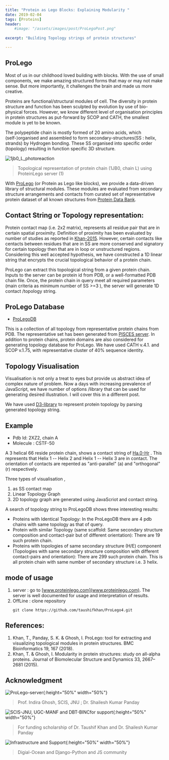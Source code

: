 ```yaml
---
title: "Protein as Lego Blocks: Explaining Modularity "
date: 2019-02-04
tags: [Proteins]
header:
    #image: "/assets/images/post/ProLegoPost.png"
    
excerpt: "Building Topology strings of protein structures"

---
```

## ProLego

Most of us in our childhood loved building with blocks. With the use of small 
components, we make amazing structured forms that may or may not make sense. But more importantly, 
it challenges the brain and made us more creative.

Proteins are functional/structural modules of cell. The diversity in protein structure 
and function has been sculpted by evolution by use of bio-physical forces. However, we know
different level of organisation principles in protein structures as put-forward by SCOP and CATH, 
the smallest module is yet to be known. 

The polypeptide chain is mostly formed of 20 amino acids, which (self-)organised and assembled
to form secondary-structures(SS : helix, strands) by Hydrogen bonding. 
These SS organised into specific order (topology) resulting in function specific 3D structure.

![1jb0_L_photoreaction]({{site.url}}/assets/images/post/1jb0_L_photoreaction.png)
> Topological representation of protein chain (1JB0, chain L) using ProteinLego server (1)

With [ProLego](www.proteinlego.com) (or Protein as Lego like blocks), we provide a data-driven library of structural modules. 
These modules are evaluated from secondary structure arrangements and contacts from curated set of representative
protein dataset of all known structures from [Protein Data Bank](www.pdb.org). 

## Contact String or Topology representation:

Protein contact map (i.e. 2x2 matrix), represents all residue pair that are in certain spatial
proximity. Definition of proximity has been evaluated by number of studies as reported in
[Khan-2015](https://www.ncbi.nlm.nih.gov/pubmed/25669306). However, certain contacts like centacts between 
residues that are in SS are more conserved and signatory for certain topology then that are in loop or 
unstructured regions. Considering this well accepted hypothesis, we have constructed a
1D linear string that encrypts the crucial topological behavior of a protein chain.


ProLego can extract this topological string from a given protein chain. Inputs to the server
can be protein id from PDB, or a well-formatted PDB chain file. Once, the protein chain in 
query meet all required parameters (main criteria as minimum number of SS >=3 ), the server will 
generate 1D contact /topology string.


## ProLego Database

* [ProLegoDB](http://www.proteinlego.com/proLegoDB/) 

This is a collection of all topology from representative protein chains from PDB. 
The representative set has been generated from [PISCES server](http://dunbrack.fccc.edu/PISCES.php). In addition to protein
chains, protein domains are also considered for generating topology database for ProLego. We have used CATH v.4.1. and SCOP v.1.75,
with representative cluster of 40% sequence identity.


## Topology Visualisation

Visualisation is not only a treat to eyes but provide us abstract idea of complex nature of problem. Now a days with increasing 
prevalence of JavaScript, we have number of options /library that can be used for generating desired illustration. I will cover this
in a different post. 

We have used [D3-library](https://d3js.org/) to represent protein topology by parsing generated topology string.

## Example

* Pdb Id: 2XZ2, chain A
* Molecule : CSTF-50

A 3 helical 66 reside protein chain, shows a contact string of [Ha.0-Hr](http://www.proteinlego.com/prot/984/) . 
This represents that Helix 1 -- Helix 2 and Helix 1 -- Helix 3 are in contact. The orientation of contacts are repented as 
"anti-parallel" (a) and "orthogonal" (r) respectively. 

Three types of visualisation ,
   1. as SS contact map
   2. Linear Topology Graph
   3. 2D topology graph
are generated using JavaScriot and contact string.

A search of topology string to ProLegoDB shows three interesting results:

* Proteins with Identical Topology: In the ProLegoDB there are 4 pdb chains with same topology as that of query.
* Protein with similar Topology (same scaffold: Same secondary structure composition and contact-pair but of different orientation): 
    There are 19 such protein chain.
* Proteins with topologies of same secondary structure (H/E) component
  (Topologies with same secondary structure composition with different contact-pairs and orientation):
    There are 299 such protein chain. This is all protein chain with same number of secondary structure i.e. 3 helix.

## mode of usage

1. server : go to [www.proteinlego.com](www.proteinlego.com). The server is well documented for usage and interpretation of results.
2. OffLine : clone repository 
    ```
    git clone https://github.com/taushifkhan/ProLego4.git
    ```

## References:
1. Khan, T., Panday, S. K. & Ghosh, I. ProLego: tool for extracting and visualizing topological modules in protein structures. BMC Bioinformatics 19, 167 (2018).
2. Khan, T. & Ghosh, I. Modularity in protein structures: study on all-alpha proteins. Journal of Biomolecular Structure and Dynamics 33, 2667–2681 (2015).

## Acknowledgment

![ProLego-server]({{site.url}}/assets/images/post/pLv_Logo.png){:height="50%" width="50%"}
> Prof. Indira Ghosh, SCIS, JNU ; Dr. Shailesh Kumar Panday 

![SCIS-JNU, UGC-MANF and DBT-BINCfor support]({{site.url}}/assets/images/post/jnuLogo.png){:height="50%" width="50%"}
> For funding scholarship of Dr. Taushif Khan and Dr. Shailesh Kumar Panday

![Infrastructure and Support]({{site.url}}/assets/images/post/lego_prot.gif){:height="50%" width="50%"}
> Digial-Ocean and Django-Python and JS community
